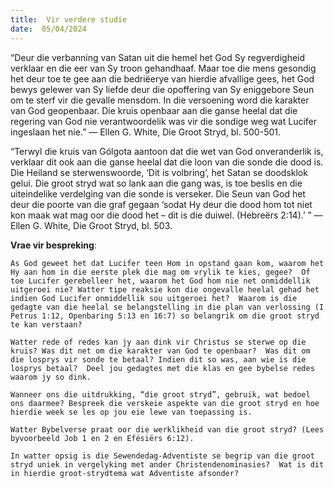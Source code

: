 ```yaml
---
title:  Vir verdere studie
date:  05/04/2024
---
```


“Deur die verbanning van Satan uit die hemel het God Sy regverdigheid verklaar en die eer van Sy troon gehandhaaf. Maar toe die mens gesondig het deur toe te gee aan die bedriëerye van hierdie afvallige gees, het God bewys gelewer van Sy liefde deur die opoffering van Sy eniggebore Seun om te sterf vir die gevalle mensdom. In die versoening word die karakter van God geopenbaar. Die kruis openbaar aan die ganse heelal dat die regering van God nie verantwoordelik was vir die sondige weg wat Lucifer ingeslaan het nie.” — Ellen G. White, Die Groot Stryd, bl. 500-501.

“Terwyl die kruis van Gólgota aantoon dat die wet van God onveranderlik is, verklaar dit ook aan die ganse heelal dat die loon van die sonde die dood is. Die Heiland se sterwenswoorde, ‘Dit is volbring’, het Satan se doodsklok gelui. Die groot stryd wat so lank aan die gang was, is toe beslis en die uiteindelike verdelging van die sonde is verseker. Die Seun van God het deur die poorte van die graf gegaan ‘sodat Hy deur die dood hom tot niet kon maak wat mag oor die dood het – dit is die duiwel. (Hebreërs 2:14).’ ” — Ellen G. White, Die Groot Stryd, bl. 503.

**Vrae vir bespreking**:

`As God geweet het dat Lucifer teen Hom in opstand gaan kom, waarom het Hy aan hom in die eerste plek die mag om vrylik te kies, gegee?  Of toe Lucifer gerebelleer het, waarom het God hom nie net onmiddellik uitgeroei nie? Watter tipe reaksie kon die ongevalle heelal gehad het indien God Lucifer onmiddellik sou uitgeroei het?  Waarom is die gedagte van die heelal se belangstelling in die plan van verlossing (I Petrus 1:12, Openbaring 5:13 en 16:7) so belangrik om die groot stryd te kan verstaan?`

`Watter rede of redes kan jy aan dink vir Christus se sterwe op die kruis? Was dit net om die karakter van God te openbaar?  Was dit om die losprys vir sonde te betaal? Indien dit so was, aan wie is die losprys betaal?  Deel jou gedagtes met die klas en gee bybelse redes waarom jy so dink.`

`Wanneer ons die uitdrukking, “die groot stryd”, gebruik, wat bedoel ons daarmee? Bespreek die verskeie aspekte van die groot stryd en hoe hierdie week se les op jou eie lewe van toepassing is.`

`Watter Bybelverse praat oor die werklikheid van die groot stryd? (Lees byvoorbeeld Job 1 en 2 en Efésiërs 6:12).`

`In watter opsig is die Sewendedag-Adventiste se begrip van die groot stryd uniek in vergelyking met ander Christendenominasies?  Wat is dit in hierdie groot-strydtema wat Adventiste afsonder?`